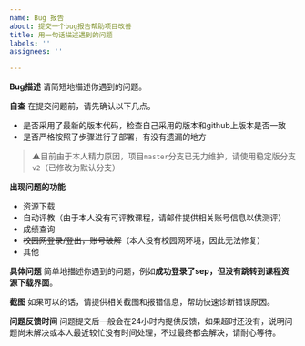 ```yaml
---
name: Bug 报告
about: 提交一个bug报告帮助项目改善
title: 用一句话描述遇到的问题
labels: ''
assignees: ''

---
```


**Bug描述**
请简短地描述你遇到的问题。

**自查**
在提交问题前，请先确认以下几点。
- 是否采用了最新的版本代码，检查自己采用的版本和github上版本是否一致
- 是否严格按照了步骤进行了部署，有没有遗漏的地方
> ⚠️目前由于本人精力原因，项目`master`分支已无力维护，请使用稳定版分支`v2`（已修改为默认分支）

**出现问题的功能**
- 资源下载
- 自动评教（由于本人没有可评教课程，请邮件提供相关账号信息以供测评）
- 成绩查询
- ~~校园网登录/登出，账号破解~~（本人没有校园网环境，因此无法修复）
- 其他

**具体问题**
简单地描述你遇到的问题，例如**成功登录了sep，但没有跳转到课程资源下载界面**。

**截图**
如果可以的话，请提供相关截图和报错信息，帮助快速诊断错误原因。

**问题反馈时间**
问题提交后一般会在24小时内提供反馈，如果超时还没有，说明问题尚未解决或本人最近较忙没有时间处理，不过最终都会解决，请耐心等待。

